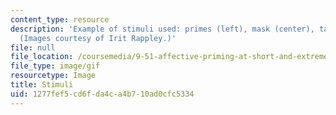 ```yaml
---
content_type: resource
description: 'Example of stimuli used: primes (left), mask (center), target (right).
  (Images courtesy of Irit Rappley.)'
file: null
file_location: /coursemedia/9-51-affective-priming-at-short-and-extremely-short-exposures-spring-2003/1277fef5cd6fda4ca4b710ad0cfc5334_9-51s03.gif
file_type: image/gif
resourcetype: Image
title: Stimuli
uid: 1277fef5-cd6f-da4c-a4b7-10ad0cfc5334
---
```

